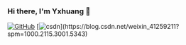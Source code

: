 ### Hi there, I'm Yxhuang 👋
[![GitHub](https://badgen.net/badge/icon/github?icon=github&label)](https://github.com/yxhuang7538)
[![csdn](https://badgen.net/badge/icon/csdn?icon="https://i.328888.xyz/2023/04/17/ieNTIH.png")](https://blog.csdn.net/weixin_41259211?spm=1000.2115.3001.5343)
<!--
**yxhuang7538/yxhuang7538** is a ✨ _special_ ✨ repository because its `README.md` (this file) appears on your GitHub profile.

Here are some ideas to get you started:

- 🔭 I’m currently working on ...
- 🌱 I’m currently learning ...
- 👯 I’m looking to collaborate on ...
- 🤔 I’m looking for help with ...
- 💬 Ask me about ...
- 📫 How to reach me: ...
- 😄 Pronouns: ...
- ⚡ Fun fact: ...
-->
